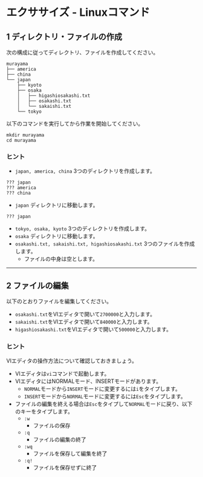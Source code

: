 # エクササイズ - Linuxコマンド

## 1 ディレクトリ・ファイルの作成

次の構成に従ってディレクトリ、ファイルを作成してください。

```
murayama
├── america
├── china
└── japan
    ├── kyoto
    ├── osaka
    │   ├── higashiosakashi.txt
    │   ├── osakashi.txt
    │   └── sakaishi.txt
    └── tokyo
```

以下のコマンドを実行してから作業を開始してください。

```
mkdir murayama
cd murayama
```

### ヒント

+ `japan, america, china` 3つのディレクトリを作成します。

```
??? japan
??? america
??? china
```

+ `japan` ディレクトリに移動します。

```
??? japan
```

+ `tokyo, osaka, kyoto` 3つのディレクトリを作成します。
+ `osaka` ディレクトリに移動します。
+ `osakashi.txt, sakaishi.txt, higashiosakashi.txt` 3つのファイルを作成します。
  + ファイルの中身は空とします。

---

## 2 ファイルの編集

以下のとおりファイルを編集してください。

+ `osakashi.txt`をVIエディタで開いて`2700000`と入力します。
+ `sakaishi.txt`をVIエディタで開いて`840000`と入力します。
+ `higashiosakashi.txt`をVIエディタで開いて`500000`と入力します。

### ヒント

VIエディタの操作方法について確認しておきましょう。

+ VIエディタは`vi`コマンドで起動します。
+ VIエディタにはNORMALモード、INSERTモードがあります。
  + `NORMAL`モードから`INSERT`モードに変更するには`i`をタイプします。
  + `INSERT`モードから`NORMAL`モードに変更するには`Esc`をタイプします。
+ ファイルの編集を終える場合は`Esc`をタイプして`NORMAL`モードに戻り、以下のキーをタイプします。
  + `:w`
    + ファイルの保存
  + `:q`
    + ファイルの編集の終了
  + `:wq`
    + ファイルを保存して編集を終了
  + `:q!`
    + ファイルを保存せずに終了


<!--

```
mkdir murayama
cd murayama
mkdir japan
mkdir america
mkdir china
cd japan
mkdir tokyo
mkdir osaka
mkdir kyoto
cd osaka
touch osakashi.txt
cp osakashi.txt sakaishi.txt
cp osakashi.txt higashiosakashi.txt
```

2700000
840000
500000

-->